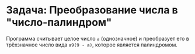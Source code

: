 # Задача: Преобразование числа в "число-палиндром"

Программа считывает целое число `a` (однозначное) и преобразует его в трёхзначное число вида `a9(9 - a)`, которое является палиндромом.
